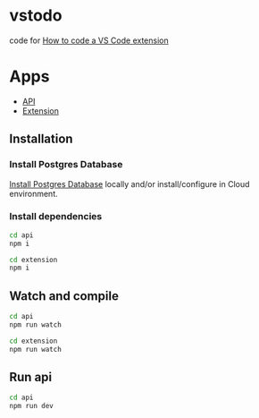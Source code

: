 # vstodo

code for [How to code a VS Code extension](https://www.youtube.com/watch?v=a5DX5pQ9p5M&t)

# Apps

- [API](api/Readme.md)
- [Extension](extension/Readme.md)

## Installation

### Install Postgres Database

[Install Postgres Database](https://www.postgresql.org/download/) locally and/or install/configure in Cloud environment.

### Install dependencies

```bash
cd api
npm i
```

```bash
cd extension
npm i
```

## Watch and compile

```bash
cd api
npm run watch
```

```bash
cd extension
npm run watch
```

## Run api

```bash
cd api
npm run dev
```
